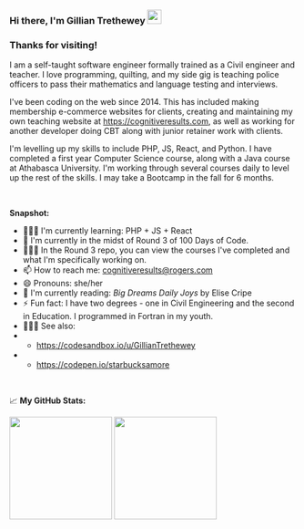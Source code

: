 ### Hi there, I'm Gillian Trethewey</a> <img src="https://media.giphy.com/media/hvRJCLFzcasrR4ia7z/giphy.gif" width="25px">



### Thanks for visiting! &nbsp; 

I am a self-taught software engineer formally trained as a Civil engineer and teacher. I love programming, quilting, and my side gig is teaching police officers to pass their mathematics and language testing and interviews.

I've been coding on the web since 2014.  This has included making membership e-commerce websites for clients, creating and maintaining my own teaching website at https://cognitiveresults.com, as well as working for another developer doing CBT along with junior retainer work with clients. 

I'm levelling up my skills to include PHP, JS, React, and Python. I have completed a first year Computer Science course, along with a Java course at Athabasca University. I'm working through several courses daily to level up the rest of the skills. I may take a Bootcamp in the fall for 6 months.
  
<br>

**Snapshot:**

- 👨🏻‍💻 I'm currently learning: PHP + JS + React
- 🔭 I'm currently in the midst of Round 3 of 100 Days of Code.
- 👨🏻‍💻 In the Round 3 repo, you can view the courses I've completed and what I'm specifically working on.
- 📫 How to reach me: cognitiveresults@rogers.com
- 😄 Pronouns: she/her
- :book: I'm currently reading: _Big Dreams Daily Joys_ by Elise Cripe
- ⚡ Fun fact: I have two degrees - one in Civil Engineering and the second in Education. I programmed in Fortran in my youth.
- 👨🏻‍💻 See also: 
- - https://codesandbox.io/u/GillianTrethewey
- - https://codepen.io/starbucksamore
<br>

📈 **My GitHub Stats:**

<p>
  <img height="180em" src="https://github-readme-stats.vercel.app/api?username=GillianTrethewey&show_icons=true&hide_border=true&&count_private=true&include_all_commits=true" />
  <img height="180em" src="https://github-readme-stats.vercel.app/api/top-langs/?username=GillianTrethewey&exclude_repo=KNN-Image-Classification&show_icons=true&hide_border=true&layout=compact&langs_count=8"/>
</p>

